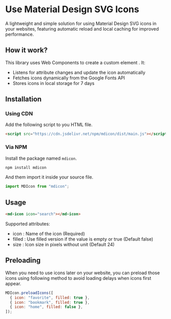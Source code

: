 # Use Material Design SVG Icons

A lightweight and simple solution for using Material Design SVG icons in your websites, featuring automatic reload and local caching for improved performance.

## How it work?

This library uses Web Components to create a custom element <md-icon>. It:
  - Listens for attribute changes and update the icon automatically
  - Fetches icons dynamically from the Google Fonts API
  - Stores icons in local storage for 7 days

## Installation

### Using CDN

Add the following script to you HTML file.
```html
<script src="https://cdn.jsdelivr.net/npm/mdicon/dist/main.js"></script>
```

### Via NPM

Install the package named `mdicon`.

```sh
npm install mdicon
```

And them import it inside your source file.

```js
import MDIcon from "mdicon";
````

## Usage

```html
<md-icon icon="search"></md-icon>
```

Supported attributes:
  - icon   : Name of the icon (Required)
  - filled : Use filled version if the value is empty or true (Default false)
  - size   : Icon size in pixels without unit (Default 24)


## Preloading

When you need to use icons later on your website, you can preload those icons using following method to avoid loading delays when icons first appear.

```js
MDIcon.preloadIcons([
  { icon: "favorite", filled: true },
  { icon: "bookmark", filled: true },
  { icon: "home", filled: false },
]);
````
